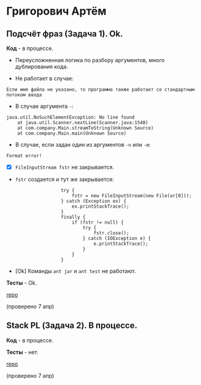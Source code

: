 # Григорович Артём

## Подсчёт фраз (Задача 1). Ok.

**Код** - в процессе.

- Переусложненная логика по разбору аргументов, много дублирования кода.

- Не работает в случае:
```
Если имя файла не указано, то программа также работает со стандартным потоком ввода
```

- В случае аргумента `-`:
```
java.util.NoSuchElementException: No line found
    at java.util.Scanner.nextLine(Scanner.java:1540)
    at com.company.Main.streamToString(Unknown Source)
    at com.company.Main.main(Unknown Source)
```

- В случае, если задан один из аргументов `-n` или `-m`:
```
Format error!
```

- [X] `FileInputStream fstr` не закрывается.

- `fstr` создается и тут же закрывается:
```
                    try {
                        fstr = new FileInputStream(new File(ar[0]));
                    } catch (Exception ex) {
                        ex.printStackTrace();
                    }   
                    finally {
                        if (fstr != null) {
                            try {
                                fstr.close();
                            } catch (IOException e) {
                                e.printStackTrace();
                            }   
                        }   
                    }   
```

- [Ok] Команды `ant jar` и `ant test` не работают.

**Тесты** - Ok.

[repo](https://bitbucket.org/grigorovich_oop/tasks)

(проверено 7 апр)

## Stack PL (Задача 2). В процессе.

**Код** - в процессе.

**Тесты** - нет.

[repo](https://bitbucket.org/grigorovich_oop/tasks)

(проверено 7 апр)
